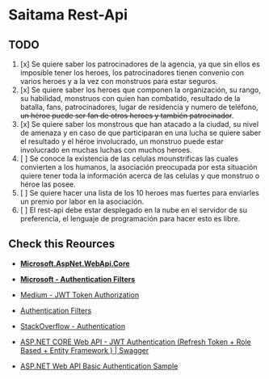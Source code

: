 ﻿# Saitama Rest-Api

## TODO

1. [x] Se quiere saber los patrocinadores de la agencia, ya que sin ellos es imposible tener los heroes, los
   patrocinadores
   tienen convenio con varios heroes y a la vez con monstruos para estar seguros.
2. [x] Se quiere saber los heroes que componen la organización, su rango, su habilidad, monstruos con quien han
   combatido,
   resultado de la batalla, fans, patrocinadores, lugar de residencia y numero de teléfono, ~~un héroe puede ser fan de
   otros heroes y también patrocinador~~.
3. [x] Se quiere saber los monstrous que han atacado a la ciudad, su nivel de amenaza y en caso de que participaran en
   una
   lucha se quiere saber el resultado y el héroe involucrado, un monstruo puede estar involucrado en muchas luchas con
   muchos heroes.
4. [ ] Se conoce la existencia de las celulas mounstrificas las cuales convierten a los humanos, la asociación
   preocupada por
   esta situación quiere tener toda la información acerca de las celulas y que monstruo o héroe las posee.
5. [ ] Se quiere hacer una lista de los 10 heroes mas fuertes para enviarles un premio por labor en la asociación.
6. [ ] El rest-api debe estar desplegado en la nube en el servidor de su preferencia, el lenguaje de programación para
   hacer
   esto es libre.

## Check this Reources

- **[Microsoft.AspNet.WebApi.Core](https://www.nuget.org/packages/Microsoft.AspNet.WebApi.Core)**
- **[Microsoft - Authentication Filters](https://learn.microsoft.com/en-us/aspnet/web-api/overview/security/authentication-filters)**


- [Medium - JWT Token Authorization](https://medium.com/c-sharp-progarmming/jwt-authentication-in-asp-net-core-web-api-82895c29734c)
- [Authentication Filters](https://stackoverflow.com/questions/38751104/web-api-authorize-at-controller-or-action-level-no-authentication)
- [StackOverflow - Authentication](https://stackoverflow.com/questions/38751104/web-api-authorize-at-controller-or-action-level-no-authentication)
- [ASP.NET CORE Web API - JWT Authentication (Refresh Token + Role Based + Entity Framework ) | Swagger](https://www.youtube.com/watch?v=uWhbcR06VcA)
- [ASP.NET Web API Basic Authentication Sample](https://github.com/aspnet/samples/tree/main/samples/aspnet/WebApi/BasicAuthentication)

